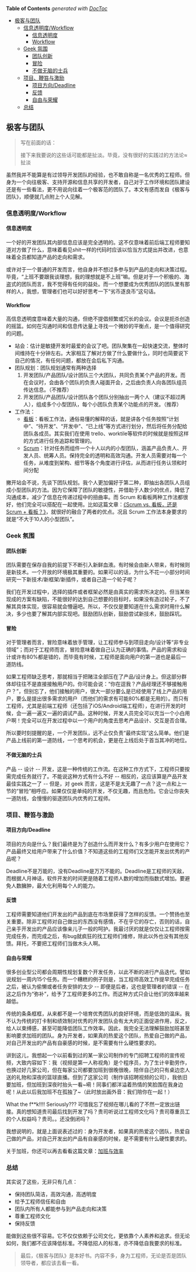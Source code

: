 <!-- START doctoc generated TOC please keep comment here to allow auto update -->
<!-- DON'T EDIT THIS SECTION, INSTEAD RE-RUN doctoc TO UPDATE -->
**Table of Contents**  *generated with [DocToc](https://github.com/thlorenz/doctoc)*

- [极客与团队](#%E6%9E%81%E5%AE%A2%E4%B8%8E%E5%9B%A2%E9%98%9F)
  - [信息透明度/Workflow](#%E4%BF%A1%E6%81%AF%E9%80%8F%E6%98%8E%E5%BA%A6workflow)
    - [信息透明度](#%E4%BF%A1%E6%81%AF%E9%80%8F%E6%98%8E%E5%BA%A6)
    - [Workflow](#workflow)
  - [Geek 氛围](#geek-%E6%B0%9B%E5%9B%B4)
    - [团队创新](#%E5%9B%A2%E9%98%9F%E5%88%9B%E6%96%B0)
    - [冒险](#%E5%86%92%E9%99%A9)
    - [不做无脑的士兵](#%E4%B8%8D%E5%81%9A%E6%97%A0%E8%84%91%E7%9A%84%E5%A3%AB%E5%85%B5)
  - [项目、鞭笞与激励](#%E9%A1%B9%E7%9B%AE%E3%80%81%E9%9E%AD%E7%AC%9E%E4%B8%8E%E6%BF%80%E5%8A%B1)
    - [项目方向/Deadline](#%E9%A1%B9%E7%9B%AE%E6%96%B9%E5%90%91deadline)
    - [反馈](#%E5%8F%8D%E9%A6%88)
    - [自由与荣耀](#%E8%87%AA%E7%94%B1%E4%B8%8E%E8%8D%A3%E8%80%80)
  - [总结](#%E6%80%BB%E7%BB%93)

<!-- END doctoc generated TOC please keep comment here to allow auto update -->

## 极客与团队

> 写在前面的话：
> 
> 接下来我要说的这些话可能都是扯淡。毕竟，没有很好的实践过的方法论≈扯淡

虽然我并不能算是有过领导开发团队的经验，也不敢自称是一名优秀的工程师。但身为一个向往极客、支持开源和信息共享的开发者，自己对于工作环境和团队建设还是有一些看法，更不用说向往着一个极客范的团队了。本文有感而发自《极客与团队》，顺便就几点附上个人见解。

### 信息透明度/Workflow

#### 信息透明度

一个好的开发团队其内部信息应该是完全透明的。这不仅意味着前后端工程师要知道对方做了什么，意味着看见shit一样的代码时应该以恰当方式提出并改进，也意味着全员都知道产品的走向和需求。

或许对于一个普通的开发而言，他自身并不想过多参与到产品的走向和决策过程。毕竟，“上班不要跟我谈理想，我的理想就是不上班”嘛。但是对于一个积极的、海盗式的团队而言，我不觉得有任何的益处。而一个想要成为优秀团队的团队里有那样的人，我想，管理者们也可以好好思考一下“劣币逐良币”这句话。

#### Workflow

高信息透明度意味着大量的沟通，但绝不提倡频繁或冗长的会议。会议是扼杀创造的摇篮。如何在沟通时间和信息传达量上寻找一个微妙的平衡点，是一个值得研究的问题。

- 站会：估计是敏捷开发时最爱的会议了吧。团队聚集在一起快速交流，整体时间维持在十分钟左右。大家相互了解对方做了什么要做什么，同时也简要说下自己的情况，有任何问题，都放在会后私下沟通。
- 团队规划：团队规划通常有两种选择
    1. 开发团队/产品团队/设计团队三个大团队，共同负责某个产品的开发。而在会议时，会由各个团队的负责人碰面开会，之后由负责人向各团队组员传达信息。（不推荐）
    2. 开发团队/产品团队/设计团队各个团队分别抽出一两个人（建议不超过两人），组成多个小型团队，每个小团队负责某个功能点的开发。（推荐）
- 工作法：
    - [看板](https://zh.wikipedia.org/wiki/%E7%9C%8B%E6%9D%BF_(%E8%BD%AF%E4%BB%B6%E5%BC%80%E5%8F%91))：看板工作法，通俗易懂的解释的话，就是讲各个任务按照“计划中”、“待开发”、“开发中”、“已上线”等方式进行划分，然后将任务分配给团队各成员。其实我们在使用 trello、worktile等软件的时候就是按照这样的方式进行任务追踪和管理的。
    - [Scrum](http://blog.devtang.com/2014/09/13/scrum-introduction/)：针对任务而组件一个十人以内的小型团队，涵盖产品负责人、开发人员、统筹人员。保持完全的透明和高效沟通。开发人员需要对每一个任务，从难度到架构、细节等各个角度进行评估，从而进行任务认领和时间分配

撇开站会不说，先谈下团队规划。我个人更加偏好于第二种，即抽出各团队人员组成小型团队的方法。因为它保障了团队的敏捷性，并借助于人数少的优点，降低了沟通成本，减少了信息在传递过程中的扭曲率。而 Scrum 和看板两种工作法都很好，他们完全可以搭配在一起使用。比如这篇文章：[《Scrum vs. 看板，还是Scrum + 看板？》](http://www.jianshu.com/p/e44b1038c9cf)，就很好的融合了两者的优点。况且 Scrum 工作法本身要求的就是“不大于10人的小型团队”。

### Geek 氛围

#### 团队创新

团队需要在保存自我的前提下不断引入新鲜血液。有时候会由新人带来，有时候则是新技术。一个开放的环境极其重要的。如果可以的话，为什么不花一小部分时间研究一下新技术/新框架/新插件，或者自己造一个轮子呢？

我们在开发过程中，选择的插件或者框架必然是由真实的需求所决定的。但当某些现成的方案有缺陷，不能很好的达到自己想要的目标时，如果没有造过轮子，不了解其具体实现，很容易就会懵逼吧。所以，不仅仅是要知道在什么需求时用什么解决，多少也要了解其内部实现吧。鼓励团队创新，鼓励尝试新技术，鼓励踩坑。

#### 冒险

对于管理者而言，冒险意味着放手管理，让工程师参与到项目走向/设计等“非专业领域”；而对于工程师而言，冒险意味着做自己认为正确的事情。产品的需求和设计或许有80%都是错的，而毕竟有时候，工程师是面向用户的第一道也是最后一道防线。

如果工程师缺乏思考，那就相当于把赌注全部压在了产品/设计身上。但这部分群体却往往不是直接接触用户的。你可能会说：“你在逗我？产品经理还不够接触用户？”，但别忘了，他们接触的用户，很大一部分要么是已经使用了线上产品的用户，要么是提出很多需求的用户（而他们的需求有可能80%都是无用的）。而只有工程师，尤其是前端工程师（还包括了iOS/Android端工程师），在进行开发的时候，会一遍一遍又一遍的调试产品。这种时候，开发人员完全可以充当一个小白用户啊！完全可以在开发过程中以一个用户的角度去思考产品设计、交互是否合理。

所以要时刻提醒的是，一个开发团队，远不止仅负责“最终实现”这么简单。他们是产品上线前的第一道防线，一个思考的机会，更是在上线后处于首当其冲的地位。

#### 不做无脑的士兵

产品 -- 设计 -- 开发，这是一种传统的工作流。在这种工作方式下，工程师只要按需完成任务就行了。不能说这种方式有什么不好 -- 相反的，这应该算是产品开发最佳实践之一了 -- 但是，对 geek 而言，这是不是太无趣了一点？这一点和上一节的“冒险”相呼应。如果仅仅是单纯的开发，不仅无趣，而且危险。它会让你丧失一道防线，会慢慢的驱逐团队内优秀的工程师。

### 项目、鞭笞与激励

#### 项目方向/Deadline

项目的方向是什么？我们最终是为了创造什么而开发什么？有多少用户在使用它？产品最终又给用户带来了什么价值？不知道这些的工程师们又怎能开发出优秀的产品呢？

Deadline不是万能的，没有Deadline是万万不能的。Deadline是工程师的天敌，而根据人月神话，软件开发的时间更是随着工程师人数的增加而指数式增加。要避免人数臃肿，最大化利用每个人的能力。

#### 反馈

工程师需要知道他们开发出的产品到底在市场里获得了怎样的反馈。一个赞扬也至关重要。除非工程师对自己做出的东西没有感情，不在乎它的存亡，否则的话，自己亲手开发出的产品应该像亲儿子一般的呵护。我最讨厌的就是仅仅让工程师按需完成任务，而完成之后，有bug就疯狂的找工程师们维修，除此以外也没有其他反馈。拜托，不要把工程师们当做木头人啊。

#### 自由与荣耀

很多创业型公司都会周期性规划复数个开发任务，以此不断的进行产品迭代。譬如说规划一周内15个任务。而一个糟糕的例子则是，当工程师高效工作提早完成任务之后，被认为偷懒或者任务安排的太少 -- 即便是后者，这也是管理者的错误 -- 在这之后作为“弥补”，给予了工程师更多的工作。而这种方式只会让他们的效率越来越低。

传统的条条框框，从来都不是一个培育优秀团队的良好环境，而是低效的温床。我不认为传统的打卡制和绩效制对优秀的开发团队会有太大的正面促进作用，反之，给人以束缚感，甚至可能降低团队工作效率。因此，我完全无法理解鼓励加班甚至影响要求加班的团队。身为开发者，如果真的热爱这个团队，热爱自己做的产品，对自己开发出的产品有自豪感的时候，是不需要有什么硬性要求的。

讲到这儿，我想起一个以前看到过的某一家公司制作的专门招聘工程师的宣传视频，大致内容如下：我（视频是第一人称视角）是个程序员，为了生计辛勤劳作，也换过好几家公司，但在每家公司都要加班到很晚很晚，陪伴自己的只有桌边恋人送的礼物和深夜的篮球直播。但到了这家公司（制作该招聘视频的公司），我依旧要加班，但加班到深夜时抬头一看~嗬！同事们都洋溢着热情的笑脸围在我身边呢！从此以后我加班不在孤独了~（此时放出画外音：我们陪你在一起！）

What the f**k!!!! Seriously??? 可惜我忘了视频在哪儿看的了不然一定放出链接。真的想知道贵司最后找到开发了吗？贵司听说过工程师文化吗？贵司尊重员工的个人权益吗？贵司。。还没倒闭吗？

我想说明的，就是上面说表述过的：身为开发者，如果真的热爱这个团队，热爱自己做的产品，对自己开发出的产品有自豪感的时候，是不需要有什么硬性要求的。

关于加班，你还可以再去看看这篇文章：[加班与效率](http://coolshell.cn/articles/10217.html)

### 总结

其实说了这些，无非只有几点：

- 保持团队简洁，高效沟通，高透明度
- 给予工程师信任和自由
- 团队内所有人都能参与到产品走向和决策
- 尊重工程师文化
- 保持反馈

能做到这些很不容易。它不仅仅依赖于公司文化，更依靠个人素养和追求。但无论如何，我们都不应该降低标准。不降低招人的标准，亦不降低自我要求的标准。

> 最后，《极客与团队》是本好书。内容不多，身为工程师，无论是否是团队领导者，都应该去看一看。